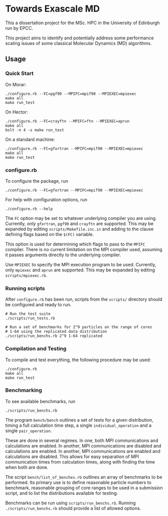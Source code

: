 Towards Exascale MD
===================

This a dissertation project for the MSc.
HPC in the University of Edinburgh run by EPCC.

This project aims to identify and potentially address some performance
scaling issues of some classical Molecular Dynamics (MD) algorithms.


Usage
-----


### Quick Start ###

On Morar:

    ./configure.rb --FC=pgf90 --MPIFC=mpif90 --MPIEXEC=mpiexec
    make all
    make run_test

On Hector:

    ./configure.rb --FC=crayftn --MPIFC=ftn --MPIEXEC=aprun
    make all
    bolt -n 4 -s make run_test

On a standard machine:

    ./configure.rb --FC=gfortran --MPIFC=mpif90 --MPIEXEC=mpiexec
    make all
    make run_test



### configure.rb ###

To configure the package, run

    ./configure.rb --FC=gfortran --MPIFC=mpif90 --MPIEXEC=mpiexec

For help with configuration options, run

    ./configure.rb --help

The `FC` option may be set to whatever underlying compiler you are using.
Currently, only `gfortran`, `pgf90` and `crayftn` are supported.
This may be expanded by editing `scripts/Makefile.inc.in` and
adding to the clause defining flags based on the `$(FC)` variable.

This option is used for determining which flags to pass
to the `MPIFC` compiler.
There is no current limitation on the MPI compiler used,
assuming it passes arguments directly to the underlying compiler.

Use `MPIEXEC` to specify the MPI execution program to be used.
Currently, only `mpiexec` and `aprun` are supported.
This may be expanded by editing `scripts/mpiexec.rb`.


### Running scripts ###

After `configure.rb` has been run, scripts from the `scripts/` directory
should be configured and ready to run.

    # Run the test suite
    ./scripts/run_tests.rb 

    # Run a set of benchmarks for 2^9 particles on the range of cores
    # 1-64 using the replicated data distribution
    ./scripts/run_benchs.rb 2^9 1-64 replicated


### Compilation and Testing ###

To compile and test everything, the following procedure may be used:

    ./configure.rb
    make all
    make run_test


### Benchmarking ###

To see available benchmarks, run

    ./scripts/run_benchs.rb

The program `bench/bench` outlines a set of tests for a given distribution,
timing a full calculation time step,
a single `individual_operation` and
a single `pair_operation`.

These are done in several regimes. In one, both MPI communications and
calculations are enabled. In another, MPI communications are disabled
and calculations are enabled. In another, MPI communications are
enabled and calculations are disabled.
This allows for easy separation of MPI communication times from
calculation times, along with finding the time when both are done.

The script `bench/list_of_benches.rb` outlines an array of benchmarks
to be performed. Its primary use is to define reasonable particle
numbers to benchmark, reasonable grouping of core ranges to be
used in a submission script, and to list the distributions available
for testing.

Benchmarks can be run using `scripts/run_benchs.rb`.
Running `./scripts/run_benchs.rb` should provide a list of allowed
options.
